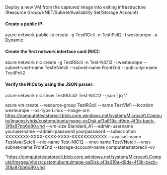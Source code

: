 

Deploy a new VM from the captured image into exiting infrastructure
(Resource Group/VNET/Subnet/Availability Set/Storage Account)

#### Create a public IP:
azure network public-ip create -g TestRGcli -n TestIPcli2 -l westeurope -a Dynamic

#### Create the first network interface card (NIC):
azure network nic create -g TestRGcli -n Test-NIC12 -l westeurope --subnet-vnet-name TestVNetcli --subnet-name FrontEnd --public-ip-name TestIPcli2

#### Verify the NICs by using the JSON parser:
azure network nic show TestRGcli2 Test-NIC12 --json | jq '.'


azure vm create --resource-group TestRGcli --name TestVM1 --location westeurope --os-type Linux --image-urn https://computeteststorecli.blob.core.windows.net/system/Microsoft.Compute/Images/vhds/customubuntuimage-osDisk.af3a619a-d9de-4f3b-bacb-3f8a87bb6d80.vhd --vm-size Standard_A1 --admin-username yourusername --admin-password yourpassword  --subscription XXXXXXXX-XXXX-XXXX-XXXX-XXXXXXXXXXXX --availset-name TestAvailSetcli --nic-name Test-NIC12 --vnet-name TestVNetcli --vnet-subnet-name FrontEnd --storage-account-name computeteststorecli -vv


"https://computeteststorecli.blob.core.windows.net/system/Microsoft.Compute/Images/vhds/customubuntuimage-osDisk.af3a619a-d9de-4f3b-bacb-3f8a87bb6d80.vhd
